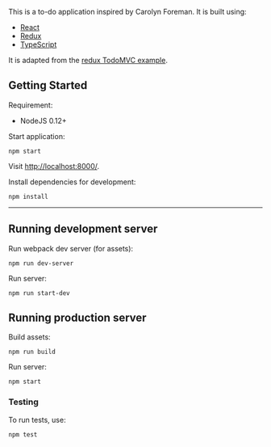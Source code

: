 This is a to-do application inspired by Carolyn Foreman. It is built using:

- [React](http://facebook.github.io/react/)
- [Redux](https://github.com/rackt/redux)
- [TypeScript](http://www.typescriptlang.org/)

It is adapted from the [redux TodoMVC example](https://github.com/rackt/redux/tree/master/examples/todomvc).

## Getting Started

Requirement:

- NodeJS 0.12+

Start application:

```
npm start
```

Visit [http://localhost:8000/](http://localhost:8000/).

Install dependencies for development:

```
npm install
```

---

## Running development server

Run webpack dev server (for assets):

```
npm run dev-server
```

Run server:

```
npm run start-dev
```

## Running production server

Build assets:

```
npm run build
```

Run server:

```
npm start
```

### Testing

To run tests, use:

```
npm test
```
